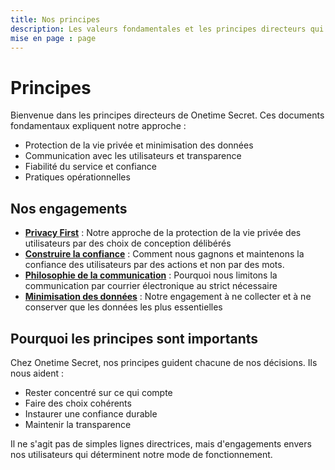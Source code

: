 ```yaml
---
title: Nos principes
description: Les valeurs fondamentales et les principes directeurs qui guident notre approche de la protection de la vie privée et de la sécurité.
mise en page : page
---
```


# Principes

Bienvenue dans les principes directeurs de Onetime Secret. Ces documents fondamentaux expliquent notre approche :

- Protection de la vie privée et minimisation des données
- Communication avec les utilisateurs et transparence
- Fiabilité du service et confiance
- Pratiques opérationnelles

## Nos engagements

- **[Privacy First](/principles/privacy-first)** : Notre approche de la protection de la vie privée des utilisateurs par des choix de conception délibérés
- **[Construire la confiance](/principles/trust)** : Comment nous gagnons et maintenons la confiance des utilisateurs par des actions et non par des mots.
- **[Philosophie de la communication](/principles/communication)** : Pourquoi nous limitons la communication par courrier électronique au strict nécessaire
- **[Minimisation des données](/principles/data-minimization)** : Notre engagement à ne collecter et à ne conserver que les données les plus essentielles


## Pourquoi les principes sont importants

Chez Onetime Secret, nos principes guident chacune de nos décisions. Ils nous aident :

- Rester concentré sur ce qui compte
- Faire des choix cohérents
- Instaurer une confiance durable
- Maintenir la transparence

Il ne s'agit pas de simples lignes directrices, mais d'engagements envers nos utilisateurs qui déterminent notre mode de fonctionnement.
